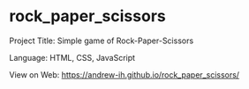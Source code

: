 # rock_paper_scissors

Project Title:
    Simple game of Rock-Paper-Scissors

Language:
    HTML, CSS, JavaScript

View on Web: https://andrew-ih.github.io/rock_paper_scissors/